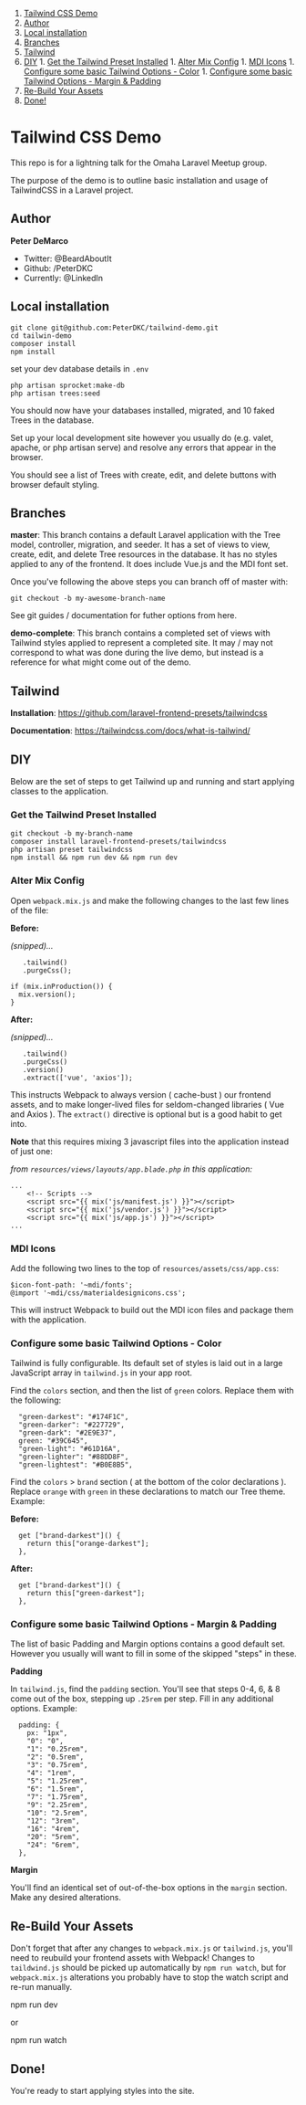 <!-- MarkdownTOC autolink="true" style="ordered" autoanchor="true" -->

1. [Tailwind CSS Demo](#tailwind-css-demo)
  1. [Author](#author)
  1. [Local installation](#local-installation)
  1. [Branches](#branches)
  1. [Tailwind](#tailwind)
  1. [DIY](#diy)
    1. [Get the Tailwind Preset Installed](#get-the-tailwind-preset-installed)
    1. [Alter Mix Config](#alter-mix-config)
    1. [MDI Icons](#mdi-icons)
    1. [Configure some basic Tailwind Options - Color](#configure-some-basic-tailwind-options---color)
    1. [Configure some basic Tailwind Options - Margin & Padding](#configure-some-basic-tailwind-options---margin--padding)
  1. [Re-Build Your Assets](#re-build-your-assets)
  1. [Done!](#done)

<!-- /MarkdownTOC -->

<a id="tailwind-css-demo"></a>
# Tailwind CSS Demo

This repo is for a lightning talk for the Omaha Laravel Meetup group.

The purpose of the demo is to outline basic installation and usage of TailwindCSS in a Laravel project.

<a id="author"></a>
## Author

**Peter DeMarco**

- Twitter: @BeardAboutIt
- Github: /PeterDKC
- Currently: @LinkedIn

<a id="local-installation"></a>
## Local installation

    git clone git@github.com:PeterDKC/tailwind-demo.git
    cd tailwin-demo
    composer install
    npm install

set your dev database details in `.env`

    php artisan sprocket:make-db
    php artisan trees:seed

You should now have your databases installed, migrated, and 10 faked Trees in the database.

Set up your local development site however you usually do (e.g. valet, apache, or php artisan serve) and resolve any errors that appear in the browser.

You should see a list of Trees with create, edit, and delete buttons with browser default styling.

<a id="branches"></a>
## Branches

**master**: This branch contains a default Laravel application with the Tree model, controller, migration, and seeder. It has a set of views to view, create, edit, and delete Tree resources in the database. It has no styles applied to any of the frontend. It does include Vue.js and the MDI font set.

Once you've following the above steps you can branch off of master with:

`git checkout -b my-awesome-branch-name`

See git guides / documentation for futher options from here.

**demo-complete**: This branch contains a completed set of views with Tailwind styles applied to represent a completed site. It may / may not correspond to what was done during the live demo, but instead is a reference for what might come out of the demo.

<a id="tailwind"></a>
## Tailwind

**Installation**: https://github.com/laravel-frontend-presets/tailwindcss

**Documentation**: https://tailwindcss.com/docs/what-is-tailwind/

<a id="diy"></a>
## DIY

Below are the set of steps to get Tailwind up and running and start applying classes to the application.

<a id="get-the-tailwind-preset-installed"></a>
### Get the Tailwind Preset Installed

    git checkout -b my-branch-name
    composer install laravel-frontend-presets/tailwindcss
    php artisan preset tailwindcss
    npm install && npm run dev && npm run dev

<a id="alter-mix-config"></a>
### Alter Mix Config

Open `webpack.mix.js` and make the following changes to the last few lines of the file:

**Before:**

*(snipped)...*
```
   .tailwind()
   .purgeCss();

if (mix.inProduction()) {
  mix.version();
}
```

**After:**

*(snipped)...*
```
   .tailwind()
   .purgeCss()
   .version()
   .extract(['vue', 'axios']);
```

This instructs Webpack to always version ( cache-bust ) our frontend assets, and to make longer-lived files for seldom-changed libraries ( Vue and Axios ). The `extract()` directive is optional but is a good habit to get into.

**Note** that this requires mixing 3 javascript files into the application instead of just one:

*from `resources/views/layouts/app.blade.php` in this application:*

```
...
    <!-- Scripts -->
    <script src="{{ mix('js/manifest.js') }}"></script>
    <script src="{{ mix('js/vendor.js') }}"></script>
    <script src="{{ mix('js/app.js') }}"></script>
...
```

<a id="mdi-icons"></a>
### MDI Icons

Add the following two lines to the top of `resources/assets/css/app.css`:

```
$icon-font-path: '~mdi/fonts';
@import '~mdi/css/materialdesignicons.css';
```

This will instruct Webpack to build out the MDI icon files and package them with the application.

<a id="configure-some-basic-tailwind-options---color"></a>
### Configure some basic Tailwind Options - Color

Tailwind is fully configurable. Its default set of styles is laid out in a large JavaScript array in `tailwind.js` in your app root.

Find the `colors` section, and then the list of `green` colors. Replace them with the following:

```
  "green-darkest": "#174F1C",
  "green-darker": "#227729",
  "green-dark": "#2E9E37",
  green: "#39C645",
  "green-light": "#61D16A",
  "green-lighter": "#88DD8F",
  "green-lightest": "#B0E8B5",
```

Find the `colors` > `brand` section ( at the bottom of the color declarations ). Replace `orange` with `green` in these declarations to match our Tree theme. Example:

**Before:**

```
  get ["brand-darkest"]() {
    return this["orange-darkest"];
  },
```

**After:**

```
  get ["brand-darkest"]() {
    return this["green-darkest"];
  },
```

<a id="configure-some-basic-tailwind-options---margin--padding"></a>
### Configure some basic Tailwind Options - Margin & Padding

The list of basic Padding and Margin options contains a good default set. However you usually will want to fill in some of the skipped "steps" in these.

**Padding**

In `tailwind.js`, find the `padding` section. You'll see that steps 0-4, 6, & 8 come out of the box, stepping up `.25rem` per step. Fill in any additional options. Example:

```
  padding: {
    px: "1px",
    "0": "0",
    "1": "0.25rem",
    "2": "0.5rem",
    "3": "0.75rem",
    "4": "1rem",
    "5": "1.25rem",
    "6": "1.5rem",
    "7": "1.75rem",
    "9": "2.25rem",
    "10": "2.5rem",
    "12": "3rem",
    "16": "4rem",
    "20": "5rem",
    "24": "6rem",
  },
```

**Margin**

You'll find an identical set of out-of-the-box options in the `margin` section. Make any desired alterations.

<a id="re-build-your-assets"></a>
## Re-Build Your Assets

Don't forget that after any changes to `webpack.mix.js` or `tailwind.js`, you'll need to reubuild your frontend assets with Webpack! Changes to `taildwind.js` should be picked up automatically by `npm run watch`, but for `webpack.mix.js` alterations you probably have to stop the watch script and re-run manually.

  npm run dev

or

  npm run watch

<a id="done"></a>
## Done!

You're ready to start applying styles into the site.
